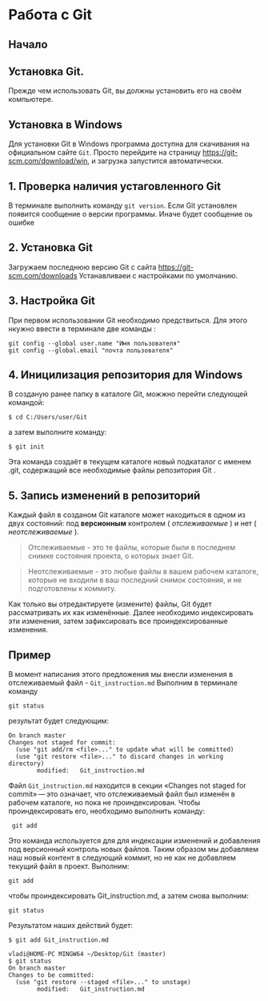 # Работа с Git

## Начало
## Установка Git.

Прежде чем использовать Git, вы должны установить его на своём компьютере. 
## Установка в Windows
Для установки Git в Windows программа доступна для скачивания на официальном сайте `Git`. 
Просто перейдите на страницу https://git-scm.com/download/win, и загрузка запустится автоматически.

## 1. Проверка наличия устаговленного Git
В терминале выполнить команду `git version`.
Если Git установлен появится сообщение о версии программы. Иначе будет сообщение оь ошибке 

## 2. Установка Git
Загружаем последнюю версию Git c caйта https://git-scm.com/downloads
Устанавливаеи с настройками по умолчанию.


## 3. Настройка Git
При первом использовании Git необходимо предствиться. Для этого нкужно ввести в терминале две команды :
```
git config --global user.name "Имя пользователя"
git config --global.email "почта пользователя"
```
## 4. Иницилизация репозитория для Windows

В созданую ранее папку в каталоге Git,  можжно перейти  следующей командой:
```
$ cd C:/Users/user/Git
```
а затем выполните команду:
```
$ git init
```
Эта команда создаёт в текущем каталоге новый подкаталог с именем .git, содержащий все необходимые файлы репозитория Git . 

## 5. Запись изменений в репозиторий

Каждый файл в созданом Git каталоге может находиться в одном из двух состояний: под **версионным** контролем ( *отслеживаемые* ) и нет ( *неотслеживаемые* ).

>Отслеживаемые - это те файлы, которые были в последнем снимке состояния проекта, о которых знает Git.

>Неотслеживаемые - это любые файлы в вашем рабочем каталоге, которые не входили в ваш последний снимок состояния, и не подготовлены к коммиту.


Как только вы отредактируете (измените) файлы, Git будет рассматривать их как изменённые. Далее необходимо индексировать эти изменения, затем зафиксировать все проиндексированные изменения.

 Пример
--------
В момент написания этого предложения мы внесли изменения в отслеживаемый файл - `Git_instruction.md`
Выполним в терминале команду 
```
git status
```
результат будет следующим:
```
On branch master
Changes not staged for commit:
  (use "git add/rm <file>..." to update what will be committed)
  (use "git restore <file>..." to discard changes in working directory)
        modified:   Git_instruction.md

```
Файл `Git_instruction.md` находится в секции «Changes not staged for commit» — это означает, что отслеживаемый файл был изменён в рабочем каталоге, но пока не проиндексирован. Чтобы проиндексировать его, необходимо выполнить команду:
```
 git add
 ```
 Это команда используется для для индексации изменений и добавления под версионный контроль новых файлов.  Таким образом мы добавляем наш новый контент в следующий коммит, но не как не добавляем текущий файл в проект.
 Выполним:
```
git add
```
чтобы проиндексировать Git_instruction.md, а затем снова выполним:
```
git status
```
Результатом наших действий будет:
```
$ git add Git_instruction.md

vladi@HOME-PC MINGW64 ~/Desktop/Git (master)
$ git status
On branch master
Changes to be committed:
  (use "git restore --staged <file>..." to unstage)
        modified:   Git_instruction.md
```

